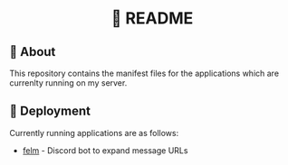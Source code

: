 <h1 align="center">📖 README</h1>

## 📝 About

This repository contains the manifest files for the applications which are currenlty running on my server.

## 🚀 Deployment

Currently running applications are as follows:

- [felm](https://github.com/aqyuki/felm) - Discord bot to expand message URLs

